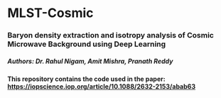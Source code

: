 # MLST-Cosmic
### Baryon density extraction and isotropy analysis of Cosmic Microwave Background using Deep Learning
##### Authors: Dr. Rahul Nigam, Amit Mishra, Pranath Reddy

#### This repository contains the code used in the paper: https://iopscience.iop.org/article/10.1088/2632-2153/abab63


